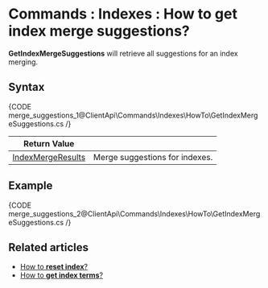 # Commands : Indexes : How to get index merge suggestions?

**GetIndexMergeSuggestions** will retrieve all suggestions for an index merging.

## Syntax

{CODE merge_suggestions_1@ClientApi\Commands\Indexes\HowTo\GetIndexMergeSuggestions.cs /}

| Return Value | |
| ------------- | ----- |
| [IndexMergeResults](../../../../glossary/index-merge-results) | Merge suggestions for indexes. |

## Example

{CODE merge_suggestions_2@ClientApi\Commands\Indexes\HowTo\GetIndexMergeSuggestions.cs /}

## Related articles

- [How to **reset index**?](../../../../client-api/commands/indexes/how-to/reset-index)   
- [How to **get index terms**?](../../../../client-api/commands/indexes/how-to/get-index-terms) 